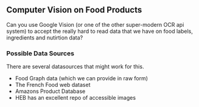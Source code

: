 ## Computer Vision on Food Products
Can you use Google Vision (or one of the other super-modern OCR api system) to accept the really hard to read data that we have on food labels, ingredients and nutirtion data?

### Possible Data Sources
There are several datasources that might work for this. 

* Food Graph data (which we can provide in raw form)
* The French Food web dataset
* Amazons Product Database
* HEB has an excellent repo of accessible images


 